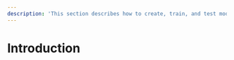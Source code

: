 ```yaml
---
description: 'This section describes how to create, train, and test models in the Platform.'
---
```


# Introduction

